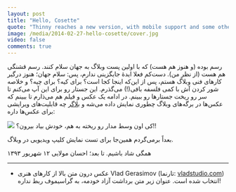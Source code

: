 ```yaml
---
layout: post
title: "Hello, Cosette"
quote: "Thinny reaches a new version, with mobile support and some other cool features."
image: /media/2014-02-27-hello-cosette/cover.jpg
video: false
comments: true
---
```


رسم بوده (و هنوز هم هست) که با اولین پست وبلاگ به جهان سلام کنند. رسم قشنگی هم هست (از نظر من). دست‌کم فعلا ایدهٔ جایگزینی ندارم، پس: سلام جهان؛ هنوز درگیر کارهای فنی وبلاگ هستم، پس از این‌که اینجا کجا است؟ برای کیه؟ برای چیه؟ و خلاصه شور کردن آش با کمی فلسفه بافی(!) می‌گذرم. این جستار رو برای این آپ می‌کنم تا سر رو ریخت جستارها رو ببینم. در ادامه یک عکس و فیلم هم می‌ذارم تا ببینم که عکس‌ها در برگه‌های وبلاگ چطوری نمایش داده می‌شه و [بلاگر](http://blogger.com/) چه قابلیت‌های ویرایشی برای عکس‌ها داره:

[![](http://uploadkon.ir/uploads/vladstudio_my_way_1440x960_signed.jpg)](http://uploadkon.ir/uploads/vladstudio_my_way_1440x960_signed.jpg)
کی اون وسط مدار رو ریخته به هم، خودش بیاد بیرون؟!!

بعداً برمی‌گردم همین‌جا برای تست نمایش کلیپ ویدیویی در وبلاگ.

همگی شاد باشیم. تا بعد؛
احسان مولایی
۱۲ شهریور ۱۳۹۳

---
 - عکس درون متن بالا از کارهای هنری Vlad Gerasimov (تارنما: [vladstudio.com](http://vladstudio.com/)) انتخاب شده است. عنوان زیر متن برداشت آزاد خودمه، به گراسیموف ربط نداره!
